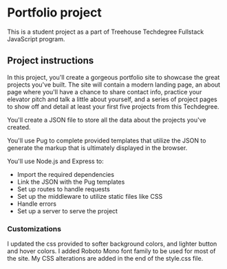 # Portfolio project
This is a student project as a part of Treehouse Techdegree Fullstack JavaScript program.

## Project instructions
In this project, you'll create a gorgeous portfolio site to showcase the great projects you've built. The site will contain a modern landing page, an about page where you'll have a chance to share contact info, practice your elevator pitch and talk a little about yourself, and a series of project pages to show off and detail at least your first five projects from this Techdegree.

You'll create a JSON file to store all the data about the projects you've created.

You'll use Pug to complete provided templates that utilize the JSON to generate the markup that is ultimately displayed in the browser.

You'll use Node.js and Express to:

* Import the required dependencies
* Link the JSON with the Pug templates
* Set up routes to handle requests
* Set up the middleware to utilize static files like CSS
* Handle errors
* Set up a server to serve the project

### Customizations
I updated the css provided to softer background colors, and lighter button and hover colors. I added Roboto Mono font family to be used for most of the site. My CSS alterations are added in the end of the style.css file.
